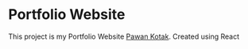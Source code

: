 # Portfolio Website

This project is my Portfolio Website [Pawan Kotak](https://pawankotak.netlify.app/).
Created using React
